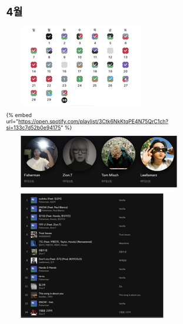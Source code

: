 # 4월

<figure><img src="../../.gitbook/assets/image (2).png" alt=""><figcaption></figcaption></figure>



{% embed url="https://open.spotify.com/playlist/3Ctk6NkKtqPE4N75QrC1ch?si=133c7d52b0e94175" %}

<figure><img src="../../.gitbook/assets/image (1).png" alt=""><figcaption></figcaption></figure>

<figure><img src="../../.gitbook/assets/image.png" alt=""><figcaption></figcaption></figure>

